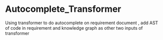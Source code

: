 # Autocomplete_Transformer
Using transformer to do autocomplete on requirement document , add AST of code in requirement and knowledge graph as other two inputs of transformer
